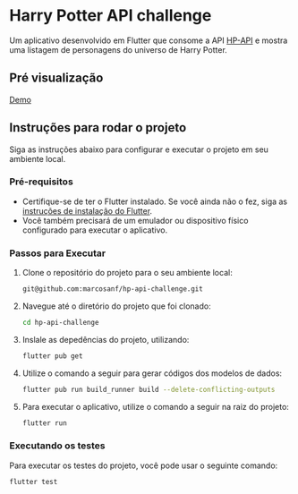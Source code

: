 # Harry Potter API challenge

Um aplicativo desenvolvido em Flutter que consome a API [HP-API](https://hp-api.onrender.com/) e mostra uma listagem de personagens do universo de Harry Potter.

## Pré visualização

[Demo](https://github.com/marcosanf/hp-api-challenge/assets/32041514/3ac2b026-953d-4c4e-ac5e-81234e90cb8a)

## Instruções para rodar o projeto

Siga as instruções abaixo para configurar e executar o projeto em seu ambiente local.

### Pré-requisitos

- Certifique-se de ter o Flutter instalado. Se você ainda não o fez, siga as [instruções de instalação do Flutter](https://flutter.dev/docs/get-started/install).
- Você também precisará de um emulador ou dispositivo físico configurado para executar o aplicativo.

### Passos para Executar

1. Clone o repositório do projeto para o seu ambiente local:

   ```bash
   git@github.com:marcosanf/hp-api-challenge.git

2. Navegue até o diretório do projeto que foi clonado:

   ```bash
   cd hp-api-challenge

3. Inslale as depedências do projeto, utilizando:

   ```bash
   flutter pub get

4. Utilize o comando a seguir para gerar códigos dos modelos de dados:

   ```bash
   flutter pub run build_runner build --delete-conflicting-outputs

5. Para executar o aplicativo, utilize o comando a seguir na raiz do projeto:

   ```bash
   flutter run

### Executando os testes

Para executar os testes do projeto, você pode usar o seguinte comando:

   ```bash
   flutter test
